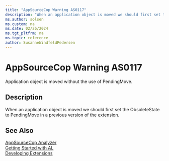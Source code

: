 ```yaml
---
title: "AppSourceCop Warning AS0117"
description: "When an application object is moved we should first set the ObsoleteState to PendingMove in a previous version of the extension."
ms.author: solsen
ms.custom: na
ms.date: 02/26/2024
ms.tgt_pltfrm: na
ms.topic: reference
author: SusanneWindfeldPedersen
---
```

[//]: # (START>DO_NOT_EDIT)
[//]: # (IMPORTANT:Do not edit any of the content between here and the END>DO_NOT_EDIT.)
[//]: # (Any modifications should be made in the .xml files in the ModernDev repo.)
# AppSourceCop Warning AS0117
Application object is moved without the use of PendingMove.

## Description
When an application object is moved we should first set the ObsoleteState to PendingMove in a previous version of the extension.

[//]: # (IMPORTANT: END>DO_NOT_EDIT)
## See Also  
[AppSourceCop Analyzer](appsourcecop.md)  
[Getting Started with AL](../devenv-get-started.md)  
[Developing Extensions](../devenv-dev-overview.md)  